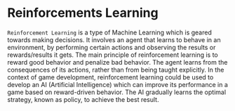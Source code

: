 # Reinforcements Learning

`Reinforcement Learning` is a type of Machine Learning which is geared towards making decisions. It involves an agent that learns to behave in an environment, by performing certain actions and observing the results or rewards/results it gets. The main principle of reinforcement learning is to reward good behavior and penalize bad behavior. The agent learns from the consequences of its actions, rather than from being taught explicitly. In the context of game development, reinforcement learning could be used to develop an AI (Artificial Intelligence) which can improve its performance in a game based on reward-driven behavior. The AI gradually learns the optimal strategy, known as policy, to achieve the best result.